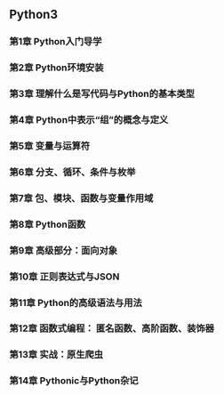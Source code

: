 ## Python3
### 第1章 Python入门导学
### 第2章 Python环境安装
### 第3章 理解什么是写代码与Python的基本类型
### 第4章 Python中表示“组”的概念与定义
### 第5章 变量与运算符
### 第6章 分支、循环、条件与枚举
### 第7章 包、模块、函数与变量作用域
### 第8章 Python函数
### 第9章 高级部分：面向对象
### 第10章 正则表达式与JSON
### 第11章 Python的高级语法与用法
### 第12章 函数式编程： 匿名函数、高阶函数、装饰器
### 第13章 实战：原生爬虫
### 第14章 Pythonic与Python杂记
